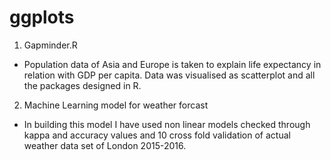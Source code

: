 # ggplots

1. Gapminder.R 
- Population data of Asia and Europe is taken to explain life expectancy in relation with GDP per capita. Data was visualised as scatterplot and all the packages designed in R. 


2. Machine Learning model for weather forcast 
- In building this model I have used non linear models checked through kappa and accuracy values and 10 cross fold validation of actual weather data set of London 2015-2016.

